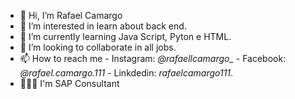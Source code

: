 - 👋 Hi, I’m Rafael Camargo
- 👀 I’m interested in learn about back end.
- 🌱 I’m currently learning Java Script, Pyton e HTML.
- 💞️ I’m looking to collaborate in all jobs.
- 📫 How to reach me - Instagram: *@rafaellcamargo_* - Facebook: *@rafael.camargo.111* - Linkdedin: *rafaelcamargo111*.
- 👨🏽‍💻 I'm SAP Consultant 
